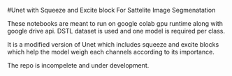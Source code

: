 #Unet with Squeeze and Excite block For Sattelite Image Segmenatation

These notebooks are meant to run on google colab gpu runtime
along with google drive api.
DSTL dataset is used and one model is required per class. 

It is a modified version of Unet which includes squeeze and excite 
blocks which help the model weigh each channels according to its importance.

The repo is incompelete and under development.
